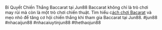 Bí Quyết Chiến Thắng Baccarat tại Jun88 
Baccarat không chỉ là trò chơi may rủi mà còn là một trò chơi chiến thuật. Tìm hiểu c[ách chơi Bacarat](https://) và mẹo nhỏ để tăng cơ hội chiến thắng khi tham gia Baccarat tại Jun88.
#jun88 #nhacaijun88 #nhacaiuytinjun88 #thethaojun88 